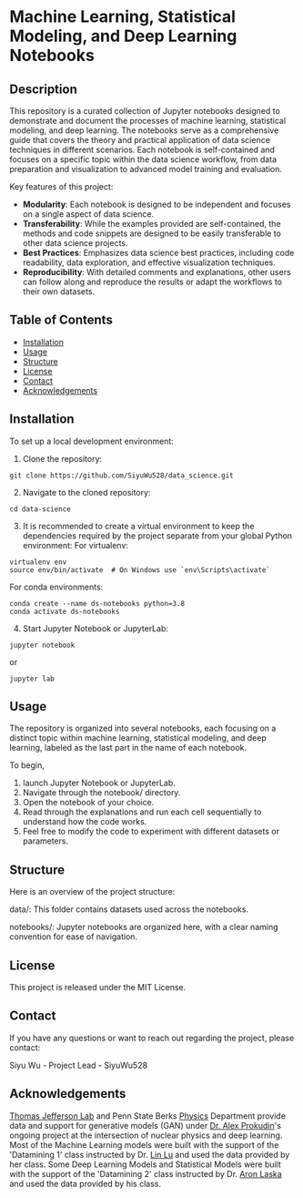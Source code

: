 # Machine Learning, Statistical Modeling, and Deep Learning Notebooks

## Description

This repository is a curated collection of Jupyter notebooks designed to demonstrate and document the processes of machine learning, statistical modeling, and deep learning. The notebooks serve as a comprehensive guide that covers the theory and practical application of data science techniques in different scenarios. Each notebook is self-contained and focuses on a specific topic within the data science workflow, from data preparation and visualization to advanced model training and evaluation.

Key features of this project:
- **Modularity**: Each notebook is designed to be independent and focuses on a single aspect of data science.
- **Transferability**: While the examples provided are self-contained, the methods and code snippets are designed to be easily transferable to other data science projects.
- **Best Practices**: Emphasizes data science best practices, including code readability, data exploration, and effective visualization techniques.
- **Reproducibility**: With detailed comments and explanations, other users can follow along and reproduce the results or adapt the workflows to their own datasets.

## Table of Contents

- [Installation](#installation)
- [Usage](#usage)
- [Structure](#structure)
- [License](#license)
- [Contact](#contact)
- [Acknowledgements](#acknowledgements)

## Installation

To set up a local development environment:

1. Clone the repository:
```
git clone https://github.com/SiyuWu528/data_science.git
```
2. Navigate to the cloned repository:
```
cd data-science
```
3. It is recommended to create a virtual environment to keep the dependencies required by the project separate from your global Python environment:
For virtualenv:
```
virtualenv env
source env/bin/activate  # On Windows use `env\Scripts\activate`
```
For conda environments:
```
conda create --name ds-notebooks python=3.8
conda activate ds-notebooks
```
4. Start Jupyter Notebook or JupyterLab:
 ```
jupyter notebook
 ```
or
 ```
jupyter lab
 ```
## Usage
The repository is organized into several notebooks, each focusing on a distinct topic within machine learning, statistical modeling, and deep learning, labeled as the last part in the name of each notebook.

To begin, 
1. launch Jupyter Notebook or JupyterLab.
2. Navigate through the notebook/ directory.
3. Open the notebook of your choice.
4. Read through the explanations and run each cell sequentially to understand how the code works.
5. Feel free to modify the code to experiment with different datasets or parameters.  

## Structure
Here is an overview of the project structure:

data/: This folder contains datasets used across the notebooks.

notebooks/: Jupyter notebooks are organized here, with a clear naming convention for ease of navigation.

## License
This project is released under the MIT License.

## Contact
If you have any questions or want to reach out regarding the project, please contact:

Siyu Wu - Project Lead - SiyuWu528

## Acknowledgements
[Thomas Jefferson Lab](https://www.jlab.org/) and Penn State Berks [Physics](https://berks.psu.edu/directory/science-division/physics) Department provide data and support for generative models (GAN) under [Dr. Alex Prokudin](https://berks.psu.edu/person/prokudin-alexey)'s ongoing project at the intersection of nuclear physics and deep learning. 
Most of the Machine Learning models were built with the support of the 'Datamining 1' class instructed by Dr. [Lin Lu](https://ist.psu.edu/directory/lxl5598) and used the data provided by her class. 
Some Deep Learning Models and Statistical Models were built with the support of the 'Datamining 2' class instructed by Dr. [Aron Laska](https://ist.psu.edu/directory/aql5923) and used the data provided by his class.
